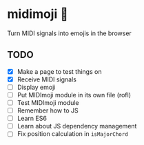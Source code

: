 # midimoji :musical_note:

Turn MIDI signals into emojis in the browser

## TODO

* [x] Make a page to test things on
* [x] Receive MIDI signals
* [ ] Display emoji
* [ ] Put MIDImoji module in its own file (rofl)
* [ ] Test MIDImoji module
* [ ] Remember how to JS
* [ ] Learn ES6
* [ ] Learn about JS dependency management
* [ ] Fix position calculation in `isMajorChord`
